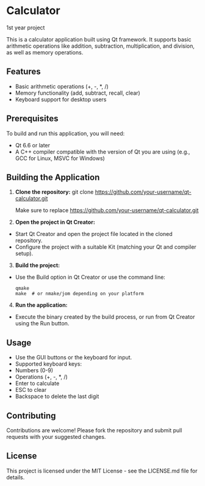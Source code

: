 # Calculator
1st year project

This is a  calculator application built using Qt framework. It supports basic arithmetic operations like addition, subtraction, multiplication, and division, as well as memory operations.

## Features

- Basic arithmetic operations (+, -, *, /)
- Memory functionality (add, subtract, recall, clear)
- Keyboard support for desktop users

## Prerequisites

To build and run this application, you will need:
- Qt 6.6 or later
- A C++ compiler compatible with the version of Qt you are using (e.g., GCC for Linux, MSVC for Windows)

## Building the Application

1. **Clone the repository:**
   git clone https://github.com/your-username/qt-calculator.git

   Make sure to replace https://github.com/your-username/qt-calculator.git
   
3. **Open the project in Qt Creator:**
- Start Qt Creator and open the project file located in the cloned repository.
- Configure the project with a suitable Kit (matching your Qt and compiler setup).

3. **Build the project:**
- Use the Build option in Qt Creator or use the command line:
  ```
  qmake
  make  # or nmake/jom depending on your platform
  ```

4. **Run the application:**
- Execute the binary created by the build process, or run from Qt Creator using the Run button.

## Usage

- Use the GUI buttons or the keyboard for input.
- Supported keyboard keys:
- Numbers (0-9)
- Operations (+, -, *, /)
- Enter to calculate
- ESC to clear
- Backspace to delete the last digit

## Contributing

Contributions are welcome! Please fork the repository and submit pull requests with your suggested changes.

## License

This project is licensed under the MIT License - see the LICENSE.md file for details.

